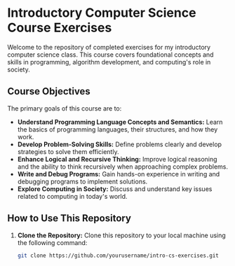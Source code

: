 # Introductory Computer Science Course Exercises

Welcome to the repository of completed exercises for my introductory computer science class. This course covers foundational concepts and skills in programming, algorithm development, and computing's role in society.

## Course Objectives

The primary goals of this course are to:

- **Understand Programming Language Concepts and Semantics:** Learn the basics of programming languages, their structures, and how they work.
- **Develop Problem-Solving Skills:** Define problems clearly and develop strategies to solve them efficiently.
- **Enhance Logical and Recursive Thinking:** Improve logical reasoning and the ability to think recursively when approaching complex problems.
- **Write and Debug Programs:** Gain hands-on experience in writing and debugging programs to implement solutions.
- **Explore Computing in Society:** Discuss and understand key issues related to computing in today's world.

## How to Use This Repository

1. **Clone the Repository:** Clone this repository to your local machine using the following command:
   ```sh
   git clone https://github.com/yourusername/intro-cs-exercises.git
